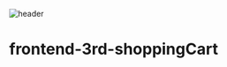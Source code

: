 ![header](https://capsule-render.vercel.app/api?type=cylinder&color=auto&height=300&section=header&text=capsule%20render&fontSize=90)


# frontend-3rd-shoppingCart
